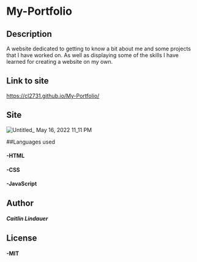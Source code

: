 # My-Portfolio

## Description
A website dedicated to getting to know a bit about me and some projects that I have worked on. As well as displaying some of the skills I have learned for creating a website on my own.

## Link to site
https://cl2731.github.io/My-Portfolio/

## Site 
![Untitled_ May 16, 2022 11_11 PM](https://user-images.githubusercontent.com/100871996/168734088-c51114ef-59bb-48da-a618-f199b408eef4.gif)

##Languages used
#### -HTML
#### -CSS
#### -JavaScript

## Author
##### Caitlin Lindauer

## License
#### -MIT
